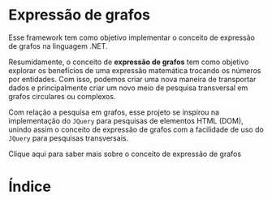 # <anchor-set name="concept">Expressão de grafos</anchor-set>

Esse framework tem como objetivo implementar o conceito de expressão de grafos na linguagem .NET.

Resumidamente, o conceito de **expressão de grafos** tem como objetivo explorar os benefícios de uma expressão matemática trocando os números por entidades. Com isso, podemos criar uma nova maneira de transportar dados e principalmente criar um novo meio de pesquisa transversal em grafos circulares ou complexos.

Com relação a pesquisa em grafos, esse projeto se inspirou na implementação do `JQuery`  para pesquisas de elementos HTML (DOM), unindo assim o conceito de expressão de grafos com a facilidade de uso do `JQuery` para pesquisas transversais.

<anchor-get name="concept">Clique aqui para saber mais sobre o conceito de expressão de grafos</anchor-set>

# <anchor-set name="index">Índice</anchor-set>

<table-of-contents />